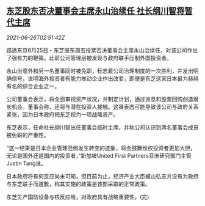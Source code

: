 <!--1624676462000-->
[东芝股东否决董事会主席永山治续任 社长纲川智将暂代主席](https://cn.reuters.com/article/toshiba-board-chairman-0626-idCNKCS2E202J)
------

<div><i>2021-06-26T02:51:42Z</i></div><p>路透东京6月25日 - 东芝股东周五投票否决董事会主席永山治续任，对该公司作出了强有力的鞭策。此前公司管理层被发现与政府联手压制外国投资者。</p><p>永山治意外和另一名董事同时被免职，标志着公司治理制度的一次胜利，并发出明确信号，说明海外投资者有能力推动企业作出改变，即便是东芝这家日本最为赫赫有名的综合企业之一。</p><p>公司董事会表示，将全面审视资产状况，并制定计划，通过派息和股票回购创造增长机会。董事会称，还将与潜在投资人接触。这番表态可能导致该公司与政府关系紧张，因为日本政府把东芝视为一项战略资产。</p><p>东芝表示，任命社长纲川智出任董事会临时主席，并称公司认识到两名董事会成员被免职的严重性。</p><p>“这一结果是日本企业管理范例发生转变的迹象，将会鼓舞维权投资者更加大胆，无论是国外还是国内的投资者，”新加坡United First Partners亚洲研究部门主管Justin Tang说。</p><p>日本政府将有何反应尚未可知，但目前为止，经济产业大臣梶山弘志并没有为政府与东芝联手而道歉，称其实施的政策是该部采取的正常政策。</p><p>东芝生产国防设备与核反应堆，对政府具有战略重要性。(完)</p>

